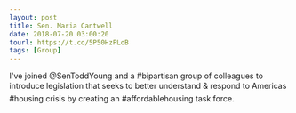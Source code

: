```yaml
---
layout: post
title: Sen. Maria Cantwell
date: 2018-07-20 03:00:20
tourl: https://t.co/5P50HzPLoB
tags: [Group]
---
```

I've joined @SenToddYoung and a #bipartisan group of colleagues to introduce legislation that seeks to better understand &amp; respond to Americas #housing crisis by creating an #affordablehousing task force.
